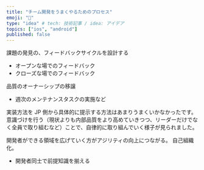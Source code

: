 ```yaml
---
title: "チーム開発をうまくやるためのプロセス"
emoji: "🕌"
type: "idea" # tech: 技術記事 / idea: アイデア
topics: ["ios", "android"]
published: false
---
```


課題の発見の、フィードバックサイクルを設計する

- オープンな場でのフィードバック
- クローズな場でのフィードバック

品質のオーナーシップの移譲

- 週次のメンテナンスタスクの実施など

実装方法を JP 側から具体的に提示する方法はあまりうまくいかなかったです。
意識づけを行う（現状よりも内部品質をより高めていきつつ、リーダーだけでなく全員で取り組むなど）ことで、自律的に取り組んでいく様子が見られました。

開発者ができる領域を広げていく方がアジリティの向上につながる。
自己組織化。

- 開発者同士で前提知識を揃える
